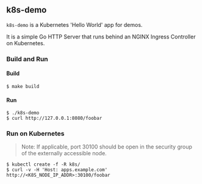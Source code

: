 ## k8s-demo

`k8s-demo` is a Kubernetes 'Hello World' app for demos.

It is a simple Go HTTP Server that runs behind an NGINX Ingress Controller on Kubernetes.

### Build and Run 

#### Build

```
$ make build
```

#### Run

```
$ ./k8s-demo
$ curl http://127.0.0.1:8080/foobar
```

### Run on Kubernetes

> Note: If applicable, port 30100 should be open in the security group of the externally accessible node. 

```
$ kubectl create -f -R k8s/
$ curl -v -H 'Host: apps.example.com' http://<K8S_NODE_IP_ADDR>:30100/foobar
```

